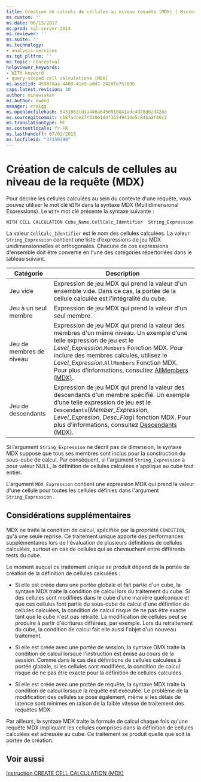 ```yaml
---
title: Création de calculs de cellules au niveau requête (MDX) | Microsoft Docs
ms.custom: ''
ms.date: 06/13/2017
ms.prod: sql-server-2014
ms.reviewer: ''
ms.suite: ''
ms.technology:
- analysis-services
ms.tgt_pltfrm: ''
ms.topic: conceptual
helpviewer_keywords:
- WITH keyword
- query-scoped cell calculations [MDX]
ms.assetid: 45987daa-4400-41e9-add7-2428fd75709b
caps.latest.revision: 30
author: minewiskan
ms.author: owend
manager: craigg
ms.openlocfilehash: 5431862cd1a446a045d910841adc4d78d62d42be
ms.sourcegitcommit: c18fadce27f330e1d4f36549414e5c84ba2f46c2
ms.translationtype: MT
ms.contentlocale: fr-FR
ms.lasthandoff: 07/02/2018
ms.locfileid: "37159390"
---
```

# <a name="creating-query-scoped-cell-calculations-mdx"></a>Création de calculs de cellules au niveau de la requête (MDX)
  Pour décrire les cellules calculées au sein du contexte d'une requête, vous pouvez utiliser le mot clé `WITH` dans la syntaxe MDX (Multidimensional Expressions). Le `WITH` mot clé présente la syntaxe suivante :  
  
```  
WITH CELL CALCULATION Cube_Name.CellCalc_Identifier  String_Expression  
```  
  
 La valeur `CellCalc_Identifier` est le nom des cellules calculées. La valeur `String_Expression` contient une liste d’expressions de jeu MDX unidimensionnelles et orthogonales. Chacune de ces expressions d'ensemble doit être convertie en l'une des catégories répertoriées dans le tableau suivant.  
  
|Catégorie|Description|  
|--------------|-----------------|  
|Jeu vide|Expression de jeu MDX qui prend la valeur d'un ensemble vide. Dans ce cas, la portée de la cellule calculée est l'intégralité du cube.|  
|Jeu à un seul membre|Expression de jeu MDX qui prend la valeur d'un seul membre.|  
|Jeu de membres de niveau|Expression de jeu MDX qui prend la valeur des membres d'un même niveau. Un exemple d’une telle expression de jeu est le *Level_Expression*.`Members` Fonction MDX. Pour inclure des membres calculés, utilisez le *Level_Expression*.`AllMembers` Fonction MDX. Pour plus d’informations, consultez [AllMembers &#40;MDX&#41;](/sql/mdx/allmembers-mdx).|  
|Jeu de descendants|Expression de jeu MDX qui prend la valeur des descendants d'un membre spécifié. Un exemple d’une telle expression de jeu est le `Descendants`(*Member_Expression*, *Level_Expresion*, *Desc_Flag*) fonction MDX. Pour plus d’informations, consultez [Descendants &#40;MDX&#41;](/sql/mdx/descendants-mdx).|  
  
 Si l’argument `String_Expression` ne décrit pas de dimension, la syntaxe MDX suppose que tous ses membres sont inclus pour la construction du sous-cube de calcul. Par conséquent, si l'argument `String_Expression` a pour valeur NULL, la définition de cellules calculées s'applique au cube tout entier.  
  
 L'argument `MDX_Expression` contient une expression MDX qui prend la valeur d'une cellule pour toutes les cellules définies dans l'argument `String_Expression` .  
  
## <a name="additional-considerations"></a>Considérations supplémentaires  
 MDX ne traite la condition de calcul, spécifiée par la propriété `CONDITION`, qu'à une seule reprise. Ce traitement unique apporte des performances supplémentaires lors de l'évaluation de plusieurs définitions de cellules calculées, surtout en cas de cellules qui se chevauchent entre différents tests du cube.  
  
 Le moment auquel ce traitement unique se produit dépend de la portée de création de la définition de cellules calculées :  
  
-   Si elle est créée dans une portée globale et fait partie d'un cube, la syntaxe MDX traite la condition de calcul lors du traitement du cube. Si des cellules sont modifiées dans le cube d'une manière quelconque et que ces cellules font partie du sous-cube de calcul d'une définition de cellules calculées, la condition de calcul risque de ne pas être exacte tant que le cube n'est pas retraité. La modification de cellules peut se produire à partir d'écritures différées, par exemple. Lors du retraitement du cube, la condition de calcul fait elle aussi l'objet d'un nouveau traitement.  
  
-   Si elle est créée avec une portée de session, la syntaxe DMX traite la condition de calcul lorsque l'instruction est émise au cours de la session. Comme dans le cas des définitions de cellules calculées à portée globale, si les cellules sont modifiées, la condition de calcul risque de ne pas être exacte pour la définition de cellules calculées.  
  
-   Si elle est créée avec une portée de requête, la syntaxe MDX traite la condition de calcul lorsque la requête est exécutée. Le problème de la modification des cellules se pose également, même si les délais de latence sont minimes en raison de la faible vitesse de traitement des requêtes MDX.  
  
 Par ailleurs, la syntaxe MDX traite la formule de calcul chaque fois qu'une requête MDX impliquant les cellules comprises dans la définition de cellules calculées est adressée au cube. Ce traitement se produit quelle que soit la portée de création.  
  
## <a name="see-also"></a>Voir aussi  
 [Instruction CREATE CELL CALCULATION &#40;MDX&#41;](/sql/mdx/mdx-data-definition-create-cell-calculation)  
  
  

